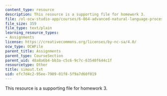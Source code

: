 ```yaml
---
content_type: resource
description: This resource is a supporting file for homework 3.
file: /ol-ocw-studio-app/courses/6-864-advanced-natural-language-processing-fall-2005/efc7d4c295ee790901f85f9a7d60f019_simout.txt
file_size: 359
file_type: text/plain
learning_resource_types:
- Assignments
license: https://creativecommons.org/licenses/by-nc-sa/4.0/
ocw_type: OCWFile
parent_title: Assignments
parent_type: CourseSection
parent_uid: 48a8a6b4-bb3a-c5c6-9c7c-63540f644c1f
resourcetype: Other
title: simout.txt
uid: efc7d4c2-95ee-7909-01f8-5f9a7d60f019
---
```

This resource is a supporting file for homework 3.
